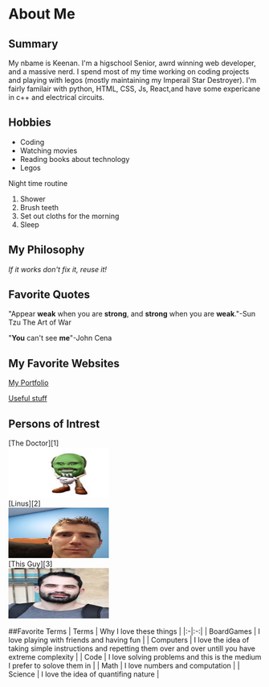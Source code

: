 # About Me

## Summary
My nbame is Keenan. I'm a higschool Senior, awrd winning web developer, and a massive nerd. I spend most of my time working on coding projects and playing with legos (mostly maintaining my Imperail Star Destroyer). I'm fairly familair with python, HTML, CSS, Js, React,and have some expericane in c++ and electrical circuits.

## Hobbies
- Coding
- Watching movies
- Reading books about technology
- Legos

Night time routine
1. Shower
2. Brush teeth
3. Set out cloths for the morning
4. Sleep

## My Philosophy
*If it works don't fix it, reuse it!*

## Favorite Quotes
"Appear __weak__ when you are __strong__, and __strong__ when you are __weak__."-Sun Tzu The Art of War

"__You__ can't see __me__"-John Cena

## My Favorite Websites
[My Portfolio](koeh1124.github.io)

[Useful stuff](https://theuselessweb.com/)

## Persons of Intrest
[The Doctor][1]<br>
<kbd>
<img src="imgs/phil.jpg" height="100px" width="200px">
</kbd><br>
[Linus][2]<br>
<kbd>
<img src="imgs/hero.jpg" height="100px" width="200px">
</kbd><br>
[This Guy][3]<br>
<kbd>
<img src="imgs/guy.jpg" height="100px" width="200px">
</kbd><br>

##Favorite Terms
| Terms | Why I love these things |
|:-|:-:|
| BoardGames | I love playing with friends and having fun |
| Computers | I love the idea of taking simple instructions and repetting them over and over untill you have extreme complexity |
| Code | I love solving problems and this is the medium I prefer to solove them in |
| Math | I love numbers and computation |
| Science | I love the idea of quantifing nature |
